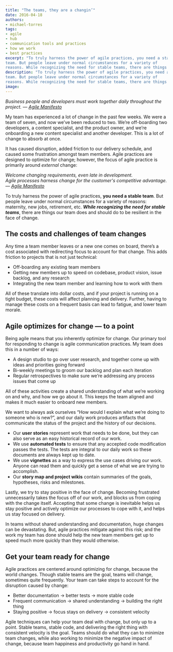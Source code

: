 ```yaml
---
title: "The teams, they are a changin’"
date: 2016-04-18
authors:
- michael-torres
tags:
- agile
- hub
- communication tools and practices
- how we work
- best practices
excerpt: "To truly harness the power of agile practices, you need a stable
team. But people leave under normal circumstances for a variety of
reasons. While recognizing the need for stable teams, there are things our team does and should do to be resilient in the face of change."
description: "To truly harness the power of agile practices, you need a stable
team. But people leave under normal circumstances for a variety of
reasons. While recognizing the need for stable teams, there are things our team does and should do to be resilient in the face of change."
image:
---
```


*Business people and developers must work together daily throughout the
project.*
*—* [*Agile Manifesto*](http://www.agilemanifesto.org/)

My team has experienced a lot of change in the past few weeks. We were a
team of seven, and now we’ve been reduced to two. We’re off-boarding
two developers, a content specialist, and the product owner, and we’re
onboarding a new content specialist and another developer. This is a lot
of change to absorb at once.

It has caused disruption, added friction to our delivery schedule, and
caused some frustration amongst team members. Agile practices are
designed to optimize for change; however, the focus of agile practice is
primarily around *external* change:

*Welcome changing requirements, even late in development.* <br/>
*Agile processes harness change for the customer's competitive
advantage.*
*—* [*Agile Manifesto*](http://www.agilemanifesto.org/)

To truly harness the power of agile practices, **you need a stable
team**. But people leave under normal circumstances for a variety of
reasons: maternity, new jobs, retirement, etc. ***While recognizing the
need for stable teams***, there are things our team does and should do
to be resilient in the face of change.

The costs and challenges of team changes
----------------------------------------

Any time a team member leaves or a new one comes on board, there’s a
cost associated with redirecting focus to account for that change. This
adds friction to projects that is not just technical:

-   Off-boarding any existing team members
-   Getting new members up to speed on codebase, product vision, issue backlog, and any research
-   Integrating the new team member and learning how to work with them

All of these translate into dollar costs, and if your project is running
on a tight budget, these costs will affect planning and delivery.
Further, having to manage these costs on a frequent basis can lead to
fatigue, and lower team morale.

Agile optimizes for change — to a point
---------------------------------------

Being agile means that you inherently optimize for change. Our primary
tool for responding to change is agile communication practices. My team
does this in a number of ways:

-   A design studio to go over user research, and together come up with ideas and priorities going forward
-   Bi-weekly meetings to groom our backlog and plan each iteration
-   Regular retrospectives to make sure we’re addressing any process issues that come up

All of these activities create a shared understanding of what we’re
working on and why, and how we go about it. This keeps the team aligned
and makes it much easier to onboard new members.

We want to always ask ourselves “How would I explain what we’re doing to
someone who is new?”, and our daily work produces artifacts that
communicate the status of the project and the history of our decisions.

-   Our **user stories** represent work that needs to be done, but they can also serve as an easy historical record of our work.
-   We use **automated tests** to ensure that any accepted code modification passes the tests. The tests are integral to our daily work so these documents are always kept up to date.
-   We use **vignettes** as a way to express the use cases driving our work. Anyone can read them and quickly get a sense of what we are trying to accomplish.
-   Our **story map and project wikis** contain summaries of the goals, hypotheses, risks and milestones.

Lastly, we try to stay positive in the face of change. Becoming
frustrated unnecessarily takes the focus off of our work, and blocks us
from coping with the change itself. Accepting that some change is
inevitable helps us stay positive and actively optimize our processes to
cope with it, and helps us stay focused on delivery.

In teams without shared understanding and documentation, huge changes
can be devastating. But, agile practices mitigate against this risk; and
the work my team has done should help the new team members get up to
speed much more quickly than they would otherwise.

Get your team ready for change
------------------------------

Agile practices are centered around optimizing for change, because the
world changes. Though stable teams are the goal, teams will change,
sometimes quite frequently. Your team can take steps to account for the
disruption caused by change:

-   Better documentation → better tests → more stable code
-   Frequent communication → shared understanding → building the right thing
-   Staying positive → focus stays on delivery → consistent velocity

Agile techniques can help your team deal with change, but only up to a
point. Stable teams, stable code, and delivering the right thing with
consistent velocity is the goal. Teams should do what they can to
minimize team changes, while also working to minimize the negative
impact of change, because team happiness and productivity go hand in
hand.
